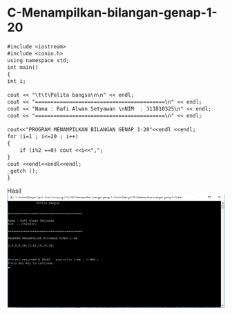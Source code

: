 # C-Menampilkan-bilangan-genap-1-20

    #include <iostream>
    #include <conio.h>
    using namespace std;
    int main()
    {
    int i;

    cout << "\t\t\Pelita bangsa\n\n" << endl;
    cout << "==========================================\n" << endl;
    cout << "Nama : Rafi Alwan Setyawan \nNIM  : 311810325\n" << endl;
    cout << "==========================================\n" << endl;

    cout<<"PROGRAM MENAMPILKAN BILANGAN GENAP 1-20"<<endl <<endl;
    for (i=1 ; i<=20 ; i++)
    {
        if (i%2 ==0) cout <<i<<",";
    }
    cout <<endl<<endl<<endl;
    _getch ();
    }
    
Hasil
![img](https://github.com/Rafflesia3/C-Menampilkan-bilangan-genap-1-20/blob/master/C++%20Menampilkan%20bilangan%20genap%201-20.png?raw=true)
